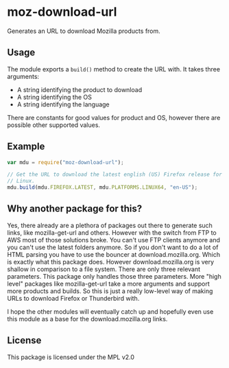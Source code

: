 # moz-download-url
Generates an URL to download Mozilla products from.

## Usage
The module exports a `build()` method to create the URL with.
It takes three arguments:

 - A string identifying the product to download
 - A string identifying the OS
 - A string identifying the language

There are constants for good values for product and OS, however there are
possible other supported values.

## Example
```js
var mdu = require("moz-download-url");

// Get the URL to download the latest english (US) Firefox release for a 64-bit
// Linux.
mdu.build(mdu.FIREFOX.LATEST, mdu.PLATFORMS.LINUX64, "en-US");
```

## Why another package for this?
Yes, there already are a plethora of packages out there to generate such links,
like mozilla-get-url and others. However with the switch from FTP to AWS most
of those solutions broke. You can't use FTP clients anymore and you can't
use the latest folders anymore. So if you don't want to do a lot of HTML parsing
you have to use the bouncer at download.mozilla.org. Which is exactly what this
package does. However download.mozilla.org is very shallow in comparison to a
file system. There are only three relevant parameters. This package only
handles those three parameters. More "high level" packages like mozilla-get-url
take a more arguments and support more products and builds. So this is just a
really low-level way of making URLs to download Firefox or Thunderbird with.

I hope the other modules will eventually catch up and hopefully even use this
module as a base for the download.mozilla.org links.

## License
This package is licensed under the MPL v2.0
